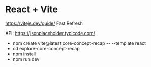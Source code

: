 # React + Vite

https://vitejs.dev/guide/
Fast Refresh

API: https://jsonplaceholder.typicode.com/


 - npm create vite@latest core-concept-recap -- --template react
 - cd explore-core-concept-recap
 - npm install
 - npm run dev